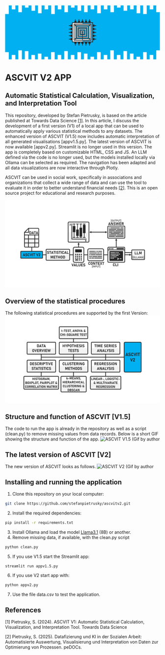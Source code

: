 ![](images/ASCVIT_Logo.png)

# ASCVIT V2 APP
## Automatic Statistical Calculation, Visualization, and Interpretation Tool

This repository, developed by Stefan Pietrusky, is based on the article published at Towards Data Science [[1]](https://medium.com/towards-data-science/ascvit-v1-automatic-statistical-calculation-visualization-and-interpretation-tool-aa910001a3a7). In this article, I discuss the development of a first version (V1) of a local app that can be used to automatically apply various statistical methods to any datasets. The enhanced version of ASCVIT (V1.5) now includes automatic interpretation of all generated visualisations [appv1.5.py]. The latest version of ASCVIT is now available [appv2.py]. Streamlit is no longer used in this version. The app is completely based on customizable HTML, CSS and JS. An LLM defined via the code is no longer used, but the models installed locally via Ollama can be selected as required. The navigation has been adapted and all data visualizations are now interactive through Plotly.

ASCVIT can be used in social work, specifically in associations and organizations that collect a wide range of data and can use the tool to evaluate it in order to better understand financial needs [[2]](https://www.pedocs.de/frontdoor.php?source_opus=33234). This is an open source project for educational and research purposes.

![ASCVIT V1.5 Automatic interpretation by LLM (Image by author)](images/ASCVITV2_LLM_Function.png)

## Overview of the statistical procedures 
The following statistical procedures are supported by the first Version:
![ASCVIT V1.5 Overview of analysis methods (Image by author)](images/ASCVITV2_Overview.png)

## Structure and function of ASCVIT [V1.5]
The code to run the app is already in the repository as well as a script (clean.py) to remove missing values from data records. Below is a short GIF showing the structure and function of the app.
![ASCVIT V1.5 (Gif by author](images/ASCVITV1.5.gif)

## The latest version of ASCVIT [V2]
The new version of ASCVIT looks as follows.
![ASCVIT V2 (Gif by author](images/ASCVITV2.gif)

## Installing and running the application 
1. Clone this repository on your local computer: 
```bash 
git clone https://github.com/stefanpietrusky/ascvitv2.git
```
2. Install the required dependencies:
```bash 
pip install -r requirements.txt
```
3. Install Ollama and load the model [Llama3.1](https://ollama.com/library/llama3.1) (8B) or another.
4. Remove missing data, if available, with the clean.py script
```bash 
python clean.py
```
5. If you use V1.5 start the Streamlit app:
```bash 
streamlit run appv1.5.py
```
6. If you use V2 start app with:
```bash 
python appv2.py
```
7. Use the file data.csv to test the application.

## References
[1] Pietrusky, S. (2024). ASCVIT V1: Automatic Statistical Calculation, Visualization, and Interpretation Tool. Towards Data Science

[2] Pietrusky, S. (2025). Datafizierung und KI in der Sozialen Arbeit: Automatisierte Auswertung, Visualisierung und Interpretation von Daten zur Optimierung von Prozessen. peDOCs.
